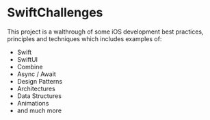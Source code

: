 # SwiftChallenges

This project is a walthrough of some iOS development best practices, principles and techniques which includes examples of:
- Swift
- SwiftUI
- Combine
- Async / Await
- Design Patterns
- Architectures
- Data Structures
- Animations
- and much more

